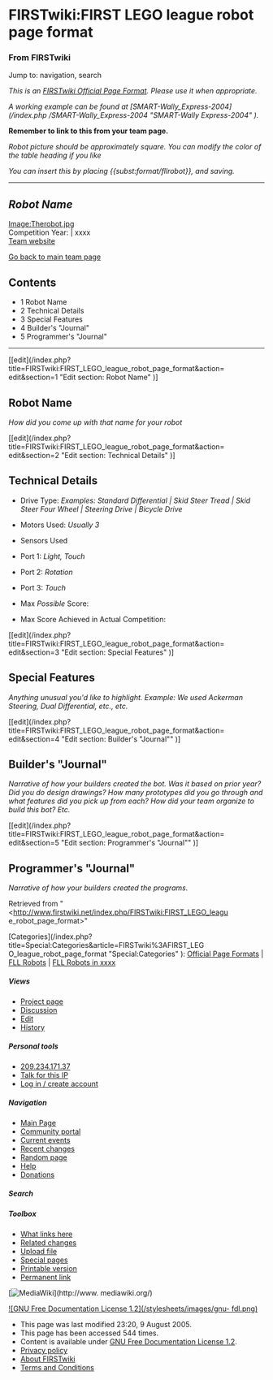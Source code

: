 # FIRSTwiki:FIRST LEGO league robot page format

### From FIRSTwiki

Jump to: navigation, search

_This is an [FIRSTwiki Official Page Format](/index.php/FIRSTwiki:Page_formats
"FIRSTwiki:Page formats" ). Please use it when appropriate._

_A working example can be found at [SMART-Wally_Express-2004](/index.php
/SMART-Wally_Express-2004 "SMART-Wally Express-2004" )._

**Remember to link to this from your team page.**

_Robot picture should be approximately square. You can modify the color of the
table heading if you like_

_You can insert this by placing {{subst:format/fllrobot}}, and saving._

* * *

_Robot Name_  
---  
[Image:Therobot.jpg](/index.php?title=Special:Upload&wpDestFile=Therobot.jpg
"Image:Therobot.jpg" )  
Competition Year: | xxxx  
[Team website](http://www.teamwebsite.com "http://www.teamwebsite.com" )  
  
[Go back to main team page](/index.php?title=TeamPageName&action=edit
"TeamPageName" )

## Contents

  * 1 Robot Name
  * 2 Technical Details
  * 3 Special Features
  * 4 Builder's "Journal"
  * 5 Programmer's "Journal"  
---  
  
[[edit](/index.php?title=FIRSTwiki:FIRST_LEGO_league_robot_page_format&action=
edit&section=1 "Edit section: Robot Name" )]

## Robot Name

_How did you come up with that name for your robot_

[[edit](/index.php?title=FIRSTwiki:FIRST_LEGO_league_robot_page_format&action=
edit&section=2 "Edit section: Technical Details" )]

## Technical Details

  * Drive Type: _Examples: Standard Differential | Skid Steer Tread | Skid Steer Four Wheel | Steering Drive | Bicycle Drive_
  * Motors Used: _Usually 3_
  * Sensors Used 

    

  * Port 1: _Light, Touch_
  * Port 2: _Rotation_
  * Port 3: _Touch_

  * Max _Possible_ Score: 
  * Max Score Achieved in Actual Competition: 

[[edit](/index.php?title=FIRSTwiki:FIRST_LEGO_league_robot_page_format&action=
edit&section=3 "Edit section: Special Features" )]

## Special Features

_Anything unusual you'd like to highlight. Example: We used Ackerman Steering,
Dual Differential, etc., etc._

[[edit](/index.php?title=FIRSTwiki:FIRST_LEGO_league_robot_page_format&action=
edit&section=4 "Edit section: Builder's "Journal"" )]

## Builder's "Journal"

_Narrative of how your builders created the bot. Was it based on prior year?
Did you do design drawings? How many prototypes did you go through and what
features did you pick up from each? How did your team organize to build this
bot? Etc._

[[edit](/index.php?title=FIRSTwiki:FIRST_LEGO_league_robot_page_format&action=
edit&section=5 "Edit section: Programmer's "Journal"" )]

## Programmer's "Journal"

_Narrative of how your builders created the programs._

Retrieved from "<http://www.firstwiki.net/index.php/FIRSTwiki:FIRST_LEGO_leagu
e_robot_page_format>"

[Categories](/index.php?title=Special:Categories&article=FIRSTwiki%3AFIRST_LEG
O_league_robot_page_format "Special:Categories" ): [Official Page
Formats](/index.php/Category:Official_Page_Formats "Category:Official Page
Formats" ) | [FLL Robots](/index.php/Category:FLL_Robots "Category:FLL Robots"
) | [FLL Robots in
xxxx](/index.php?title=Category:FLL_Robots_in_xxxx&action=edit "Category:FLL
Robots in xxxx" )

##### Views

  * [Project page](/index.php/FIRSTwiki:FIRST_LEGO_league_robot_page_format)
  * [Discussion](/index.php?title=FIRSTwiki_talk:FIRST_LEGO_league_robot_page_format&action=edit)
  * [Edit](/index.php?title=FIRSTwiki:FIRST_LEGO_league_robot_page_format&action=edit)
  * [History](/index.php?title=FIRSTwiki:FIRST_LEGO_league_robot_page_format&action=history)

##### Personal tools

  * [209.234.171.37](/index.php/User:209.234.171.37)
  * [Talk for this IP](/index.php/User_talk:209.234.171.37)
  * [Log in / create account](/index.php?title=Special:Userlogin&returnto=FIRSTwiki:FIRST_LEGO_league_robot_page_format)

[](/index.php/Main_Page "Main Page" )

##### Navigation

  * [Main Page](/index.php/Main_Page)
  * [Community portal](/index.php/FIRSTwiki:Community_portal)
  * [Current events](/index.php/Current_events)
  * [Recent changes](/index.php/Special:Recentchanges)
  * [Random page](/index.php/Special:Random)
  * [Help](/index.php/Help:Contents)
  * [Donations](/index.php/FIRSTwiki:Site_support)

##### Search



##### Toolbox

  * [What links here](/index.php/Special:Whatlinkshere/FIRSTwiki:FIRST_LEGO_league_robot_page_format)
  * [Related changes](/index.php/Special:Recentchangeslinked/FIRSTwiki:FIRST_LEGO_league_robot_page_format)
  * [Upload file](/index.php/Special:Upload)
  * [Special pages](/index.php/Special:Specialpages)
  * [Printable version](/index.php?title=FIRSTwiki:FIRST_LEGO_league_robot_page_format&printable=yes)
  * [Permanent link](/index.php?title=FIRSTwiki:FIRST_LEGO_league_robot_page_format&oldid=40439)

[![MediaWiki](/skins/common/images/poweredby_mediawiki_88x31.png)](http://www.
mediawiki.org/)

[![GNU Free Documentation License 1.2](/stylesheets/images/gnu-
fdl.png)](http://www.gnu.org/copyleft/fdl.html)

  * This page was last modified 23:20, 9 August 2005.
  * This page has been accessed 544 times.
  * Content is available under [GNU Free Documentation License 1.2](http://www.gnu.org/copyleft/fdl.html "http://www.gnu.org/copyleft/fdl.html" ).
  * [Privacy policy](/index.php/FIRSTwiki:Privacy_policy "FIRSTwiki:Privacy policy" )
  * [About FIRSTwiki](/index.php/FIRSTwiki:About "FIRSTwiki:About" )
  * [Terms and Conditions](/index.php/FIRSTwiki:Terms_and_conditions "FIRSTwiki:Terms and conditions" )

